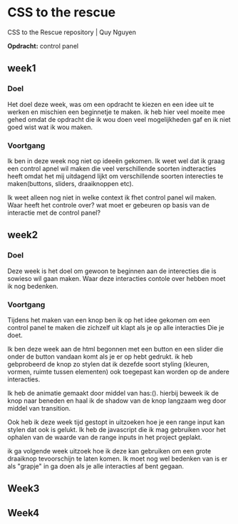 # CSS to the rescue
CSS to the Rescue repository | Quy Nguyen

**Opdracht:** control panel

## week1 

### Doel
Het doel deze week, was om een opdracht te kiezen en een idee uit te werken en mischien een beginnetje te maken. ik heb hier veel moeite mee gehed omdat de opdracht die ik wou doen veel mogelijkheden gaf en ik niet goed wist wat ik wou maken.

### Voortgang
Ik ben in deze week nog niet op ideeën gekomen. Ik weet wel dat ik graag een control apnel wil maken die veel verschillende soorten indteracties heeft omdat het mij uitdagend lijkt om verschillende soorten interecties te maken(buttons, sliders, draaiknoppen etc). 

Ik weet alleen nog niet in welke context ik fhet control panel wil maken. Waar heeft het controle over? wat moet er gebeuren op basis van de interactie met de control panel?

## week2 

### Doel

Deze week is het doel om gewoon te beginnen aan de interecties die is sowieso wil gaan maken. Waar deze interacties contole over hebben moet ik nog bedenken.


### Voortgang
Tijdens het maken van een knop ben ik op het idee gekomen om een control panel te maken die zichzelf uit klapt als je op alle interacties Die je doet. 

Ik ben deze week aan de html begonnen met een button en een slider die onder de button vandaan komt als je er op hebt gedrukt. ik heb gebprobeerd de knop zo stylen dat ik dezefde soort styling (kleuren, vormen, ruimte tussen elementen) ook toegepast kan worden op de andere interacties.

Ik heb de animatie gemaakt door middel van has:(). hierbij beweek ik de knop naar beneden en haal ik de shadow van de knop langzaam weg door middel van transition. 

Ook heb ik deze week tijd gestopt in uitzoeken hoe je een range input kan stylen dat ook is gelukt. Ik heb de javascript die ik mag gebruiken voor het ophalen van de waarde van de range inputs in het project geplakt. 

ik ga volgende week uitzoek hoe ik deze kan gebruiken om een grote draaiknop tevoorschijn te laten komen. Ik moet nog wel bedenken van is er als "grapje" in ga doen als je alle interacties af bent gegaan.

## Week3

## Week4